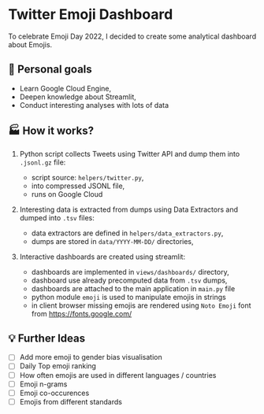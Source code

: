 # Twitter Emoji Dashboard

To celebrate Emoji Day 2022, I decided to create some analytical dashboard about Emojis.


## 🎯 Personal goals
- Learn Google Cloud Engine,
- Deepen knowledge about Streamlit,
- Conduct interesting analyses with lots of data

## 🏭 How it works?

1. Python script collects Tweets using Twitter API and dump them into `.jsonl.gz` file:
    - script source: `helpers/twitter.py`,
    - into compressed JSONL file,
    - runs on Google Cloud

2. Interesting data is extracted from dumps using Data Extractors and dumped into `.tsv` files:
    - data extractors are defined in `helpers/data_extractors.py`,
    - dumps are stored in `data/YYYY-MM-DD/` directories,

3. Interactive dashboards are created using streamlit:
    - dashboards are implemented in `views/dashboards/` directory,
    - dashboard use already precomputed data from `.tsv` dumps,
    - dashboards are attached to the main application in `main.py` file
    - python module `emoji` is used to manipulate emojis in strings
    - in client browser missing emojis are rendered using `Noto Emoji` font from https://fonts.google.com/


## 💡 Further Ideas

- [ ] Add more emoji to gender bias visualisation
- [ ] Daily Top emoji ranking
- [ ] How often emojis are used in different languages / countries
- [ ] Emoji n-grams 
- [ ] Emoji co-occurences
- [ ] Emojis from different standards